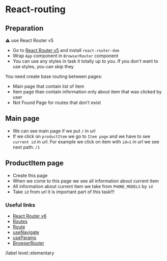 # React-routing

## Preparation

:warning: use React Router v5

- Go to [React Router v5](https://reactrouter.com/en/main/start/tutorial) and install `react-router-dom`
- Wrap `App` component in `BrowserRouter` component
- You can use any styles in task it totally up to you. If you don't want to use styles, you can skip they


You need create base routing between pages:

- Main page that contain list of item
- Item page than contain information only about item that was clicked by user
- Not Found Page for routes that don't exist

## Main page

- We can see main page if we put `/` in url
- If we click on `productItem` we go to `Item page` and we have to see `current id` in url.
  For example we click on item with `id=1` in url we see next path: `/1`

## ProductItem page

- Create this page
- When we come to this page we see all information about current item
- All information about current item we take from `PHONE_MODELS` by `id`
- Take `id` from url it is important part of this task!!!

### Useful links

- [React Router v6](https://reactrouter.com/en/main)
- [Routes](https://reactrouter.com/en/main/components/routes)
- [Route](https://reactrouter.com/en/main/components/route)
- [useNavigate](https://reactrouter.com/en/main/hooks/use-navigate#usenavigate)
- [useParams](https://reactrouter.com/en/main/hooks/use-params)
- [BrowserRouter](https://reactrouter.com/en/main/router-components/browser-router)

/label level::elementary
